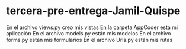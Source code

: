 # tercera-pre-entrega-Jamil-Quispe
En el archivo views.py creo mis vistas
En la carpeta AppCoder está mi aplicación
En  el archivo models.py están mis modelos
En el archivo forms.py están mis formularios
En el archivo Urls.py están mis rutas
